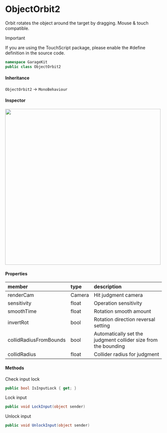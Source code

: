 # ObjectOrbit2

Orbit rotates the object around the target by dragging. Mouse & touch compatible.

> [!IMPORTANT]
> If you are using the TouchScript package, please enable the #define definition in the source code.

```csharp
namespace GarageKit
public class ObjectOrbit2
```

#### Inheritance

`ObjectOrbit2` -> `MonoBehaviour`

#### Inspector

<img src="~/image/script_reference/objectorbit2_inspector.png" width="500px"/>

#### Properties

|member|type|description|
|:--|:--|:--|
|renderCam|Camera|Hit judgment camera|
|sensitivity|float|Operation sensitivity|
|smoothTime|float|Rotation smooth amount|
|invertRot|bool|Rotation direction reversal setting|
|collidRadiusFromBounds|bool|Automatically set the judgment collider size from the bounding|
|collidRadius|float|Collider radius for judgment|

#### Methods

Check input lock
```csharp
public bool IsInputLock { get; }
```

Lock input
```csharp
public void LockInput(object sender)
```

Unlock input
```csharp
public void UnlockInput(object sender)
```
